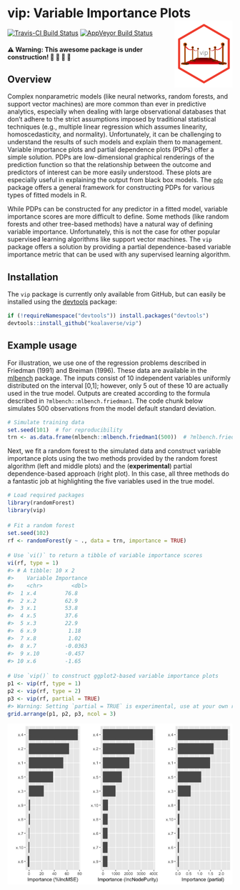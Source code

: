 vip: Variable Importance Plots <img src="tools/vip-logo.png" align="right" width="130" height="150" />
======================================================================================================

[![Travis-CI Build
Status](https://travis-ci.org/koalaverse/vip.svg?branch=master)](https://travis-ci.org/koalaverse/vip)
[![AppVeyor Build
Status](https://ci.appveyor.com/api/projects/status/github/koalaverse/vip?branch=master&svg=true)](https://ci.appveyor.com/project/koalaverse/vip)

#### ⚠️ Warning: This awesome package is under construction! 🚧 🚧 🚧 🚧

Overview
--------

Complex nonparametric models (like neural networks, random forests, and
support vector machines) are more common than ever in predictive
analytics, especially when dealing with large observational databases
that don’t adhere to the strict assumptions imposed by traditional
statistical techniques (e.g., multiple linear regression which assumes
linearity, homoscedasticity, and normality). Unfortunately, it can be
challenging to understand the results of such models and explain them to
management. Variable importance plots and partial dependence plots
(PDPs) offer a simple solution. PDPs are low-dimensional graphical
renderings of the prediction function so that the relationship between
the outcome and predictors of interest can be more easily understood.
These plots are especially useful in explaining the output from black
box models. The [`pdp`](https://github.com/bgreenwell/pdp) package
offers a general framework for constructing PDPs for various types of
fitted models in R.

While PDPs can be constructed for any predictor in a fitted model,
variable importance scores are more difficult to define. Some methods
(like random forests and other tree-based methods) have a natural way of
defining variable importance. Unfortunately, this is not the case for
other popular supervised learning algorithms like support vector
machines. The `vip` package offers a solution by providing a partial
dependence-based variable importance metric that can be used with any
supervised learning algorithm.

Installation
------------

The `vip` package is currently only available from GitHub, but can
easily be installed using the
[devtools](https://CRAN.R-project.org/package=devtools) package:

``` r
if (!requireNamespace("devtools")) install.packages("devtools")
devtools::install_github("koalaverse/vip")
```

Example usage
-------------

For illustration, we use one of the regression problems described in
Friedman (1991) and Breiman (1996). These data are available in the
[mlbench](https://CRAN.R-project.org/package=mlbench) package. The
inputs consist of 10 independent variables uniformly distributed on the
interval \[0,1\]; however, only 5 out of these 10 are actually used in
the true model. Outputs are created according to the formula described
in `?mlbench::mlbench.friedman1`. The code chunk below simulates 500
observations from the model default standard deviation.

``` r
# Simulate training data
set.seed(101)  # for reproducibility
trn <- as.data.frame(mlbench::mlbench.friedman1(500))  # ?mlbench.friedman1
```

Next, we fit a random forest to the simulated data and construct
variable importance plots using the two methods provided by the random
forest algorithm (left and middle plots) and the (**experimental**)
partial dependence-based approach (right plot). In this case, all three
methods do a fantastic job at highlighting the five variables used in
the true model.

``` r
# Load required packages
library(randomForest)  
library(vip)

# Fit a random forest
set.seed(102)
rf <- randomForest(y ~ ., data = trn, importance = TRUE)

# Use `vi()` to return a tibble of variable importance scores
vi(rf, type = 1)
#> # A tibble: 10 x 2
#>    Variable Importance
#>    <chr>         <dbl>
#>  1 x.4         76.8   
#>  2 x.2         62.9   
#>  3 x.1         53.8   
#>  4 x.5         37.6   
#>  5 x.3         22.9   
#>  6 x.9          1.18  
#>  7 x.8          1.02  
#>  8 x.7         -0.0363
#>  9 x.10        -0.457 
#> 10 x.6         -1.65

# Use `vip()` to construct ggplot2-based variable importance plots
p1 <- vip(rf, type = 1)
p2 <- vip(rf, type = 2)
p3 <- vip(rf, partial = TRUE)
#> Warning: Setting `partial = TRUE` is experimental, use at your own risk!
grid.arrange(p1, p2, p3, ncol = 3)
```

<img src="tools/README-example-rf-1.png" style="display: block; margin: auto;" />
